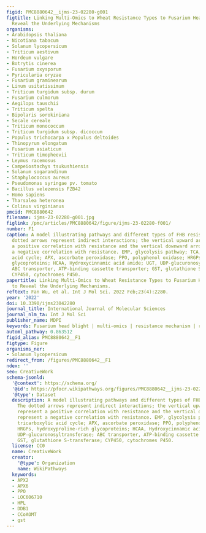 ```yaml
---
figid: PMC8880642__ijms-23-02280-g001
figtitle: Linking Multi-Omics to Wheat Resistance Types to Fusarium Head Blight to
  Reveal the Underlying Mechanisms
organisms:
- Arabidopsis thaliana
- Nicotiana tabacum
- Solanum lycopersicum
- Triticum aestivum
- Hordeum vulgare
- Botrytis cinerea
- Fusarium oxysporum
- Pyricularia oryzae
- Fusarium graminearum
- Linum usitatissimum
- Triticum turgidum subsp. durum
- Fusarium culmorum
- Aegilops tauschii
- Triticum spelta
- Bipolaris sorokiniana
- Secale cereale
- Triticum monococcum
- Triticum turgidum subsp. dicoccum
- Populus trichocarpa x Populus deltoides
- Thinopyrum elongatum
- Fusarium asiaticum
- Triticum timopheevii
- Leymus racemosus
- Campeiostachys tsukushiensis
- Solanum sogarandinum
- Staphylococcus aureus
- Pseudomonas syringae pv. tomato
- Bacillus velezensis FZB42
- Homo sapiens
- Tharsalea heteronea
- Colinus virginianus
pmcid: PMC8880642
filename: ijms-23-02280-g001.jpg
figlink: /pmc/articles/PMC8880642/figure/ijms-23-02280-f001/
number: F1
caption: A model illustrating pathways and different types of FHB resistance. The
  dotted arrows represent indirect interactions; the vertical upward arrows represent
  a positive correlation with resistance and the vertical downward arrows represent
  a negative correlation with resistance. EMP, glycolysis pathway; TCA, tricarboxylic
  acid cycle; APX, ascorbate peroxidase; PPO, polyphenol oxidase; HRGPs, hydroxyproline-rich
  glycoproteins; HCAA, Hydroxycinnamic acid amide; UGT, UDP-glucuronosyltransferase;
  ABC transporter, ATP-binding cassette transporter; GST, glutathione S-transferase;
  CYP450, cytochromes P450.
papertitle: Linking Multi-Omics to Wheat Resistance Types to Fusarium Head Blight
  to Reveal the Underlying Mechanisms.
reftext: Fan Wu, et al. Int J Mol Sci. 2022 Feb;23(4):2280.
year: '2022'
doi: 10.3390/ijms23042280
journal_title: International Journal of Molecular Sciences
journal_nlm_ta: Int J Mol Sci
publisher_name: MDPI
keywords: Fusarium head blight | multi-omics | resistance mechanism | resistance types
automl_pathway: 0.863512
figid_alias: PMC8880642__F1
figtype: Figure
organisms_ner:
- Solanum lycopersicum
redirect_from: /figures/PMC8880642__F1
ndex: ''
seo: CreativeWork
schema-jsonld:
  '@context': https://schema.org/
  '@id': https://pfocr.wikipathways.org/figures/PMC8880642__ijms-23-02280-g001.html
  '@type': Dataset
  description: A model illustrating pathways and different types of FHB resistance.
    The dotted arrows represent indirect interactions; the vertical upward arrows
    represent a positive correlation with resistance and the vertical downward arrows
    represent a negative correlation with resistance. EMP, glycolysis pathway; TCA,
    tricarboxylic acid cycle; APX, ascorbate peroxidase; PPO, polyphenol oxidase;
    HRGPs, hydroxyproline-rich glycoproteins; HCAA, Hydroxycinnamic acid amide; UGT,
    UDP-glucuronosyltransferase; ABC transporter, ATP-binding cassette transporter;
    GST, glutathione S-transferase; CYP450, cytochromes P450.
  license: CC0
  name: CreativeWork
  creator:
    '@type': Organization
    name: WikiPathways
  keywords:
  - APX2
  - APX6
  - PPO
  - LOC606710
  - HPL
  - DDB1
  - CCoAOMT
  - gst
---
```

